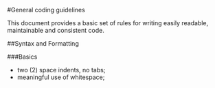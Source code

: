 
#General coding guidelines

This document provides a basic set of rules for writing easily readable, maintainable and consistent code.

##Syntax and Formatting

###Basics
- two (2) space indents, no tabs;
- meaningful use of whitespace;
